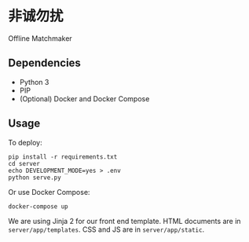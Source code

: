 # 非诚勿扰

Offline Matchmaker

## Dependencies

* Python 3
* PIP
* (Optional) Docker and Docker Compose

## Usage

To deploy:

```
pip install -r requirements.txt
cd server
echo DEVELOPMENT_MODE=yes > .env
python serve.py
```

Or use Docker Compose:

```
docker-compose up
```

We are using Jinja 2 for our front end template. HTML documents are in `server/app/templates`. CSS and JS are in `server/app/static`.
